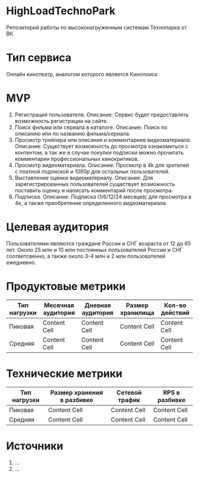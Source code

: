# HighLoadTechnoPark
Репозиторий работы по высоконагруженным системам Технопарка от ВК

# Тип сервиса
Онлайн кинотеатр, аналогом которого является Кинопоиск 
# MVP
1) Регистрация пользователя.
Описание: Сервис будет предоставлять возможность регистрации на сайте.
2) Поиск фильма или сериала в каталоге.
Описание: Поиск по описанию или по названию фильма/сериала.
3) Просмотр трейлера или описания и комментариев видеоматериала.
Описание: Существует возможность до просмотра ознакомиться с контентом, а так же в случае покупки подписки можно прочитать комментарии профессиональных кинокритиков.
4) Просмотр видеоматериала.
Описание: Просмотр в 4k для зрителей с платной подпиской и 1080p для остальных пользователей.
5) Выставление оценки видеоматериалу.
Описание: Для зарегистрированных пользователей существует возможность поставить оценку и написать комментарий после просмотра.
6) Подписка.
Описание: Подписка (1/6/12/24 месяцев) для просмотра в 4к, а также приобретение определенного видеоматериала.
# Целевая аудитория
Пользователями являются граждане России и СНГ возраста от 12 до 65 лет. Около 25 млн и 10 млн постоянных пользователей России и СНГ соответсвенно, а также около 3-4 млн и 2 млн пользователей ежедневно.
# Продуктовые метрики
| Тип нагрузки | Месячная аудитория  | Дневная аудитория | Размер хранилища | Кол-во действий |
| ------------- | ------------- | ------------- | ------------- | ------------- | 
| Пиковая | Content Cell  | Content Cell  | Content Cell  | Content Cell  | 
| Средняя | Content Cell  | Content Cell  | Content Cell  | Content Cell  |
# Технические метрики
| Тип нагрузки | Размер хранения в разбивке  | Сетевой трафик | RPS в разбивке |
| ------------- | ------------- | ------------- | ------------- |
| Пиковая  | Content Cell  | Content Cell  | Content Cell  |
| Средняя  | Content Cell  | Content Cell  | Content Cell  |
# Источники 
1) ...
2) ...

